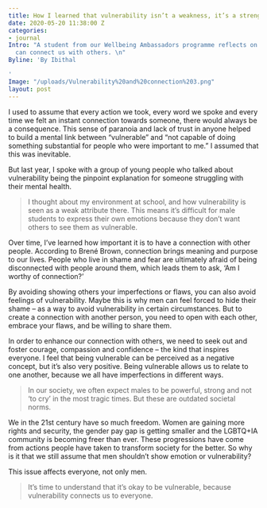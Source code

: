 ```yaml
---
title: How I learned that vulnerability isn’t a weakness, it’s a strength
date: 2020-05-20 11:38:00 Z
categories:
- journal
Intro: "A student from our Wellbeing Ambassadors programme reflects on how vulnerability
  can connect us with others. \n"
Byline: 'By Ibithal

'
Image: "/uploads/Vulnerability%20and%20connection%203.png"
layout: post
---
```


I used to assume that every action we took, every word we spoke and every time we felt an instant connection towards someone, there would always be a consequence. This sense of paranoia and lack of trust in anyone helped to build a mental link between “vulnerable” and “not capable of doing something substantial for people who were important to me.” I assumed that this was inevitable. 

But last year, I spoke with a group of young people who talked about vulnerability being the pinpoint explanation for someone struggling with their mental health. 

> I thought about my environment at school, and how vulnerability is seen as a weak attribute there. This means it’s difficult for male students to express their own emotions because they don’t want others to see them as vulnerable. 

Over time, I’ve learned how important it is to have a connection with other people. According to Brené Brown, connection brings meaning and purpose to our lives. People who live in shame and fear are ultimately afraid of being disconnected with people around them, which leads them to ask, ‘Am I worthy of connection?’ 

By avoiding showing others your imperfections or flaws, you can also avoid feelings of vulnerability. Maybe this is why men can feel forced to hide their shame – as a way to avoid vulnerability in certain circumstances. But to create a connection with another person, you need to open with each other, embrace your flaws, and be willing to share them. 

In order to enhance our connection with others, we need to seek out and foster courage, compassion and confidence – the kind that inspires everyone. I feel that being vulnerable can be perceived as a negative concept, but it’s also very positive. Being vulnerable allows us to relate to one another, because we all have imperfections in different ways. 

> In our society, we often expect males to be powerful, strong and not ‘to cry’ in the most tragic times. But these are outdated societal norms. 

We in the 21st century have so much freedom. Women are gaining more rights and security, the gender pay gap is getting smaller and the LGBTQ+IA community is becoming freer than ever. These progressions have come from actions people have taken to transform society for the better. So why is it that we still assume that men shouldn’t show emotion or vulnerability?

This issue affects everyone, not only men. 

> It’s time to understand that it’s okay to be vulnerable, because vulnerability connects us to everyone. 

